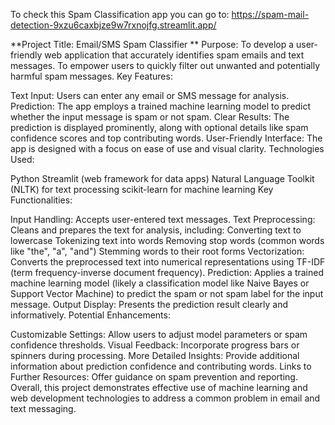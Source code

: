 To check this Spam Classification app you can go to: https://spam-mail-detection-9xzu6caxbjze9w7rxnojfg.streamlit.app/


**Project Title: Email/SMS Spam Classifier
**
Purpose:
To develop a user-friendly web application that accurately identifies spam emails and text messages.
To empower users to quickly filter out unwanted and potentially harmful spam messages.
Key Features:

Text Input: Users can enter any email or SMS message for analysis.
Prediction: The app employs a trained machine learning model to predict whether the input message is spam or not spam.
Clear Results: The prediction is displayed prominently, along with optional details like spam confidence scores and top contributing words.
User-Friendly Interface: The app is designed with a focus on ease of use and visual clarity.
Technologies Used:

Python
Streamlit (web framework for data apps)
Natural Language Toolkit (NLTK) for text processing
scikit-learn for machine learning
Key Functionalities:

Input Handling: Accepts user-entered text messages.
Text Preprocessing: Cleans and prepares the text for analysis, including:
Converting text to lowercase
Tokenizing text into words
Removing stop words (common words like "the", "a", "and")
Stemming words to their root forms
Vectorization: Converts the preprocessed text into numerical representations using TF-IDF (term frequency-inverse document frequency).
Prediction: Applies a trained machine learning model (likely a classification model like Naive Bayes or Support Vector Machine) to predict the spam or not spam label for the input message.
Output Display: Presents the prediction result clearly and informatively.
Potential Enhancements:

Customizable Settings: Allow users to adjust model parameters or spam confidence thresholds.
Visual Feedback: Incorporate progress bars or spinners during processing.
More Detailed Insights: Provide additional information about prediction confidence and contributing words.
Links to Further Resources: Offer guidance on spam prevention and reporting.
Overall, this project demonstrates effective use of machine learning and web development technologies to address a common problem in email and text messaging.
